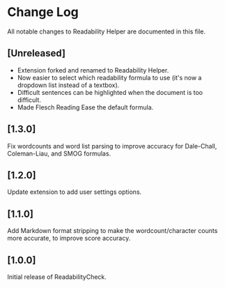 # Change Log
All notable changes to Readability Helper are documented in this file.

## [Unreleased]

- Extension forked and renamed to Readability Helper.
- Now easier to select which readability formula to use (it's now a dropdown list instead of a textbox).
- Difficult sentences can be highlighted when the document is too difficult.
- Made Flesch Reading Ease the default formula.

## [1.3.0]

Fix wordcounts and word list parsing to improve accuracy for Dale-Chall, Coleman-Liau, and SMOG formulas.

## [1.2.0]

Update extension to add user settings options.

## [1.1.0]

Add Markdown format stripping to make the wordcount/character counts more accurate, to improve score accuracy.

## [1.0.0]

Initial release of ReadabilityCheck.
